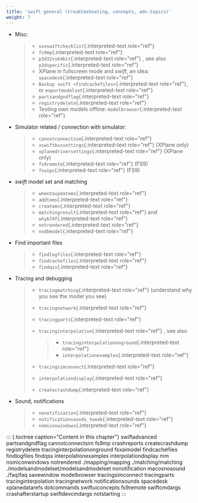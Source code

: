 ```yaml
---
title: 'swift general (troubleshooting, concepts, adv.topics)'
weight: 7
---
```


-   Misc:

    > -   `useswiftchecklist`{.interpreted-text role="ref"}
    > -   `fs9mp`{.interpreted-text role="ref"}
    > -   `p3d32vs64bit`{.interpreted-text role="ref"} , see also
    >     `p3dspecific`{.interpreted-text role="ref"}
    > -   XPlane in fullscreen mode and *swift*, an idea:
    >     `spacedesk`{.interpreted-text role="ref"}
    > -   `Backup swift <findcachefiles>`{.interpreted-text role="ref"},
    >     or `exportmodelset`{.interpreted-text role="ref"}
    > -   `partsandgndflag`{.interpreted-text role="ref"}
    > -   `registrydelete`{.interpreted-text role="ref"}
    > -   Testing own models offline: `modelbrowser`{.interpreted-text
    >     role="ref"}

-   Simulator related / connection with simulator:

    > -   `cannotconnectsim`{.interpreted-text role="ref"}
    > -   `xswiftbussettings`{.interpreted-text role="ref"} (XPlane
    >     only)
    > -   `xplanedriversettings`{.interpreted-text role="ref"} (XPlane
    >     only)
    > -   `fs9remote`{.interpreted-text role="ref"} (FS9)
    > -   `fsuipc`{.interpreted-text role="ref"} (FS9)

-   *swift* model set and matching

    > -   `whentoupdatems`{.interpreted-text role="ref"}
    > -   `addtoms`{.interpreted-text role="ref"}
    > -   `createms`{.interpreted-text role="ref"}
    > -   `matchingresult`{.interpreted-text role="ref"} and
    >     `whyb74f`{.interpreted-text role="ref"}
    > -   `notrendered`{.interpreted-text role="ref"}
    > -   `nodbmodel`{.interpreted-text role="ref"}

-   Find important files

    > -   `findlogfiles`{.interpreted-text role="ref"}
    > -   `findcachefiles`{.interpreted-text role="ref"}
    > -   `findqss`{.interpreted-text role="ref"}

-   Tracing and debugging

    > -   `tracingmatching`{.interpreted-text role="ref"} (understand
    >     why you see the model you see)
    >
    > -   `tracingnetwork`{.interpreted-text role="ref"}
    >
    > -   `tracingparts`{.interpreted-text role="ref"}
    >
    > -   `tracinginterpolation`{.interpreted-text role="ref"} , see
    >     also
    >
    >     > -   `tracinginterpolationonground`{.interpreted-text
    >     >     role="ref"}
    >     > -   `interpolationexamples`{.interpreted-text role="ref"}
    >
    > -   `tracingsimconnect`{.interpreted-text role="ref"}
    >
    > -   `interpolationdisplay`{.interpreted-text role="ref"}
    >
    > -   `createcrashdump`{.interpreted-text role="ref"}

-   Sound, notifications

    > -   `nonotification`{.interpreted-text role="ref"}
    > -   `notificationsounds_tweak`{.interpreted-text role="ref"}
    > -   `nomiconwindows`{.interpreted-text role="ref"}

::: {.toctree caption="Content in this chapter"}
swiftadvanced partsandgndflag cannotconnectsim fs9mp crashreports
createcrashdump registrydelete tracinginterpolationonground fsxaimodel
findcachefiles findlogfiles findqss interpolationexamples
interpolationdisplay mm nomiconwindows notrendered ./mapping/mapping
./matching/matching ./modelsandmodelset/modelsandmodelset nonotification
macosnosound ./faq/faq savewindow modelbrowser tracingsimconnect
tracingparts tracinginterpolation tracingnetwork notificationsounds
spacedesk xplanedatarefs dotcommands swiftuiconcepts fs9remote
swiftcmdargs crashafterstartup swiftdevcmdargs notstarting
:::
